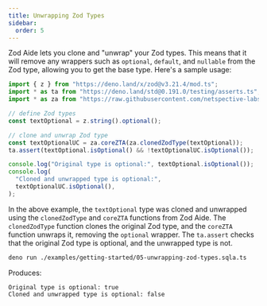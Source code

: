 ```yaml
---
title: Unwrapping Zod Types
sidebar:
  order: 5
---
```


<!-- ## Unwrapping Zod Types -->

Zod Aide lets you clone and "unwrap" your Zod types. This means that it will
remove any wrappers such as `optional`, `default`, and `nullable` from the Zod
type, allowing you to get the base type. Here's a sample usage:

```typescript filename="examples/getting-started/05-unwrapping-zod-types.sqla.ts"
import { z } from "https://deno.land/x/zod@v3.21.4/mod.ts";
import * as ta from "https://deno.land/std@0.191.0/testing/asserts.ts";
import * as za from "https://raw.githubusercontent.com/netspective-labs/sql-aide/vX.Y.Z/lib/universal/zod-aide.ts";

// define Zod types
const textOptional = z.string().optional();

// clone and unwrap Zod type
const textOptionalUC = za.coreZTA(za.clonedZodType(textOptional));
ta.assert(textOptional.isOptional() && !textOptionalUC.isOptional());

console.log("Original type is optional:", textOptional.isOptional());
console.log(
  "Cloned and unwrapped type is optional:",
  textOptionalUC.isOptional(),
);
```

In the above example, the `textOptional` type was cloned and unwrapped using the
`clonedZodType` and `coreZTA` functions from Zod Aide. The `clonedZodType`
function clones the original Zod type, and the `coreZTA` function unwraps it,
removing the `optional` wrapper. The `ta.assert` checks that the original Zod
type is optional, and the unwrapped type is not.

```bash
deno run ./examples/getting-started/05-unwrapping-zod-types.sqla.ts
```

Produces:

```
Original type is optional: true
Cloned and unwrapped type is optional: false
```
